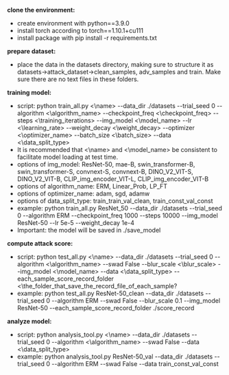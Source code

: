 **clone the environment:**

* create environment with python==3.9.0
* install torch according to torch==1.10.1+cu111
* install package with pip install -r requirements.txt

**prepare dataset:**

* place the data in the datasets directory, making sure to structure it as datasets->attack_dataset->clean_samples, adv_samples and train. Make sure there are no text files in these folders.

**training model:**

* script: python train_all.py <\name> --data_dir ./datasets --trial_seed 0 --algorithm <\algorithm_name> --checkpoint_freq <\checkpoint_freq> --steps <\training_iterations> --img_model <\model_name> --lr <\learning_rate> --weight_decay <\weight_decay> --optimizer <\optimizer_name> --batch_size <\batch_size> --data <\data_split_type>
* It is recommended that <\name> and <\model_name> be consistent to facilitate model loading at test time.
* options of img_model: ResNet-50, mae-B, swin_transformer-B, swin_transformer-S, convnext-S, convnext-B, DINO_V2_VIT-S, DINO_V2_VIT-B, CLIP_img_encoder_VIT-L, CLIP_img_encoder_VIT-B
* options of algorithm_name: ERM,  Linear_Prob, LP_FT
* options of optimizer_name: adam, sgd, adamw
* options of data_split_type: train_train_val_clean, train_const_val_const
* example: python train_all.py ResNet_50 --data_dir ./datasets --trial_seed 0 --algorithm ERM --checkpoint_freq 1000 --steps 10000 --img_model ResNet-50 --lr 5e-5 --weight_decay 1e-4
* Important: the model will be saved in ./save_model

**compute attack score:**

* script: python test_all.py <\name> --data_dir ./datasets --trial_seed 0 --algorithm <\algorithm_name> --swad False --blur_scale <\blur_scale> --img_model <\model_name> --data <\data_split_type> --each_sample_score_record_folder <\the_folder_that_save_the_record_file_of_each_sample?
* example: python test_all.py ResNet-50_clean --data_dir ./datasets --trial_seed 0 --algorithm ERM --swad False --blur_scale 0.1 --img_model ResNet-50 --each_sample_score_record_folder ./score_record

**analyze model:**
* script: python analysis_tool.py <\name> --data_dir ./datasets --trial_seed 0 --algorithm <\algorithm_name> --swad False --data <\data_split_type>
* example: python analysis_tool.py ResNet-50_val --data_dir ./datasets --trial_seed 0 --algorithm ERM --swad False --data train_const_val_const
